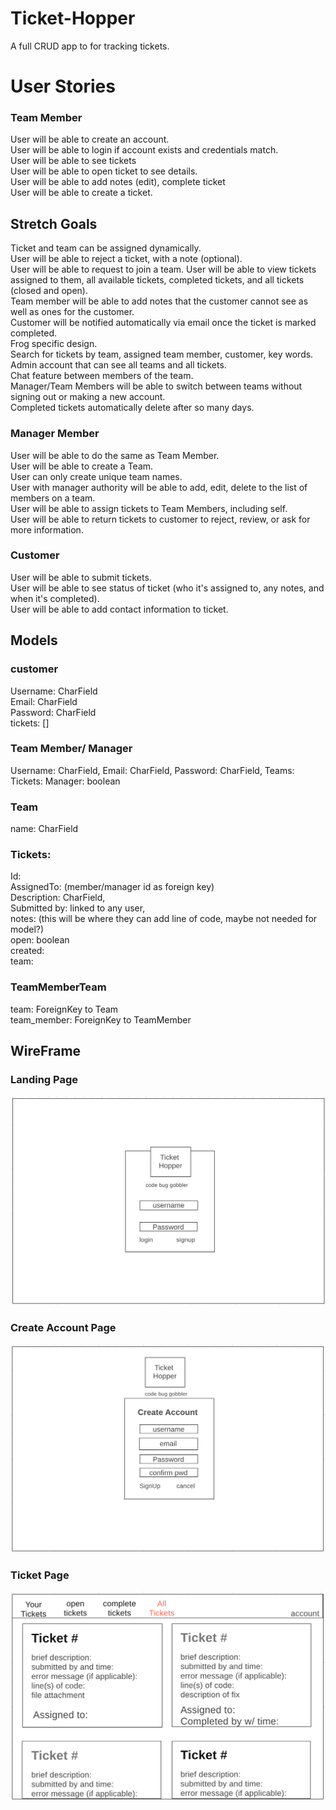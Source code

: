 # Ticket-Hopper

A full CRUD app to for tracking tickets. 

# User Stories  
### Team Member 
User will be able to create an account.   
User will be able to login if account exists and credentials match.  
User will be able to see tickets   
User will be able to open ticket to see details.   
User will be able to add notes (edit), complete ticket  
User will be able to create a ticket. 




## Stretch Goals
Ticket and team can be assigned dynamically.    
User will be able to reject a ticket, with a note (optional).     
User will be able to request to join a team. 
User will be able to view tickets assigned to them, all available tickets, completed tickets, and all tickets (closed and open).    
Team member will be able to add notes that the customer cannot see as well as ones for the customer.      
Customer will be notified automatically via email once the ticket is marked completed.       
Frog specific design.        
Search for tickets by team, assigned team member, customer, key words.       
Admin account that can see all teams and all tickets.      
Chat feature between members of the team.          
Manager/Team Members will be able to switch between teams without signing out or making a new account.      
Completed tickets automatically delete after so many days.                


### Manager Member 
User will be able to do the same as Team Member.   
User will be able to create a Team.      
User can only create unique team names.            
User with manager authority will be able to add, edit, delete to the list of members on a team.   
User will be able to assign tickets to Team Members, including self.    
User will be able to return tickets to customer to reject, review, or ask for more information.   

### Customer
User will be able to submit tickets.      
User will be able to see status of ticket (who it's assigned to, any notes, and when it's completed).      
User will be able to add contact information to ticket.   

## Models

### customer
Username: CharField   
Email: CharField   
Password: CharField   
tickets: []      

### Team Member/ Manager   
Username: CharField,
Email: CharField,
Password: CharField,
Teams:
Tickets:
Manager: boolean   

### Team
name: CharField   


### Tickets:   
Id:   
AssignedTo: (member/manager id as foreign key)   
Description: CharField,   
Submitted by: linked to any user,   
notes: (this will be where they can add line of code, maybe not needed for model?)   
open: boolean   
created:   
team:   

### TeamMemberTeam
team: ForeignKey to Team    
team_member: ForeignKey to TeamMember   


## WireFrame   

### Landing Page

![Landing Page](/images/Landing-Page.png)      

### Create Account Page

![Create Account](/images/Create-Account.png)  

### Ticket Page

![Ticket Page](/images/All-Tickets.png)  








